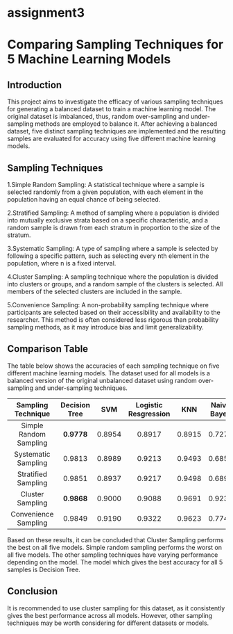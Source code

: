 # assignment3

# Comparing Sampling Techniques for 5 Machine Learning Models

## Introduction

This project aims to investigate the efficacy of various sampling techniques for generating a balanced dataset to train a machine learning model. The original dataset is imbalanced, thus, random over-sampling and under-sampling methods are employed to balance it. After achieving a balanced dataset, five distinct sampling techniques are implemented and the resulting samples are evaluated for accuracy using five different machine learning models.

## Sampling Techniques

1.Simple Random Sampling: A statistical technique where a sample is selected randomly from a given population, with each element in the population having an equal chance of being selected.

2.Stratified Sampling: A method of sampling where a population is divided into mutually exclusive strata based on a specific characteristic, and a random sample is drawn from each stratum in proportion to the size of the stratum.

3.Systematic Sampling: A type of sampling where a sample is selected by following a specific pattern, such as selecting every nth element in the population, where n is a fixed interval.

4.Cluster Sampling: A sampling technique where the population is divided into clusters or groups, and a random sample of the clusters is selected. All members of the selected clusters are included in the sample.

5.Convenience Sampling: A non-probability sampling technique where participants are selected based on their accessibility and availability to the researcher. This method is often considered less rigorous than probability sampling methods, as it may introduce bias and limit generalizability.

## Comparison Table

The table below shows the accuracies of each sampling technique on five different machine learning models. The dataset used for all models is a balanced version of the original unbalanced dataset using random over-sampling and under-sampling techniques.

| Sampling Technique | Decision Tree | SVM | Logistic Resgression | KNN | Naive Bayes |
|:---------------:|:---------------:|:---------------:|:---------------:|:---------------:|:---------------:|
| Simple Random Sampling | **0.9778** | 0.8954 | 0.8917 | 0.8915 | 0.7275 |
| Systematic Sampling | 0.9813 | 0.8989 | 0.9213 | 0.9493 | 0.6854 |
| Stratified Sampling | 0.9851 | 0.8937 | 0.9217 | 0.9498 | 0.6890 |
| Cluster Sampling | **0.9868** | 0.9000 | 0.9088 | 0.9691 | 0.9235 |
| Convenience Sampling | 0.9849 | 0.9190 | 0.9322 | 0.9623 | 0.7740 |

Based on these results, it can be concluded that Cluster Sampling performs the best on all five models. Simple random sampling performs the worst on all five models. The other sampling techniques have varying performance depending on the model. The model which gives the best accuracy for all 5 samples is Decision Tree.

## Conclusion

It is recommended to use cluster sampling for this dataset, as it consistently gives the best performance across all models. However, other sampling techniques may be worth considering for different datasets or models.
 
